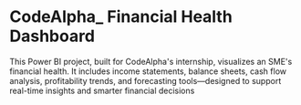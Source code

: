 # CodeAlpha_ Financial Health Dashboard 
This Power BI project, built for CodeAlpha's internship, visualizes an SME's financial health. It includes income statements, balance sheets, cash flow analysis, profitability trends, and forecasting tools—designed to support real-time insights and smarter financial decisions
